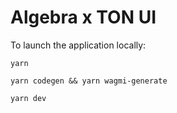 # Algebra x TON UI

To launch the application locally:

`yarn`

`yarn codegen && yarn wagmi-generate`

`yarn dev`
